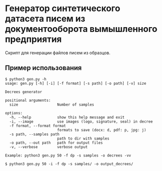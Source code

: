 # Генератор синтетического датасета писем из документооборота вымышленного предприятия
Скрипт для генерации файлов писем из образцов.

## Пример использования
```
$ python3 gen.py -h
usage: gen.py [-h] [-i] [-f format] [-s path] [-o path] [-v] size

Decrees generator

positional arguments:
  size                  Number of samples

options:
  -h, --help            show this help message and exit
  -i, --image           use images (logo, signature, seal) in decree
  -f format, --format format
                        formats to save (docx: d, pdf: p, jpg: j)
  -s path, --samples path
                        path to dir with samples
  -o path, --out path   path for output files
  -v, --verbose         verbose output

Example: python3 gen.py 50 -f dp -s samples -o decrees -vv
  
$ python3 gen.py 50 -i -f dp -s samples/ -o output_decrees/
```
